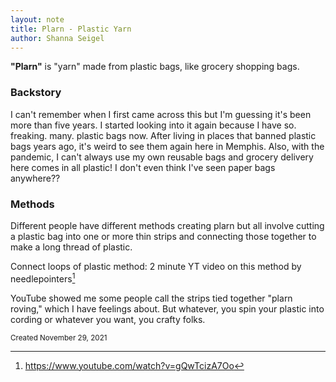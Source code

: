 ```yaml
---
layout: note
title: Plarn - Plastic Yarn
author: Shanna Seigel
---
```



**"Plarn"** is "yarn" made from plastic bags, like grocery shopping bags. 

### Backstory
I can't remember when I first came across this but I'm guessing it's been more than five years. I started looking into it again because I have so. freaking. many. plastic bags now. After living in places that banned plastic bags years ago, it's weird to see them again here in Memphis. Also, with the pandemic, I can't always use my own reusable bags and grocery delivery here comes in all plastic! I don't even think I've seen paper bags anywhere??

### Methods
Different people have different methods creating plarn but all involve cutting a plastic bag into one or more thin strips and connecting those together to make a long thread of plastic.

Connect loops of plastic method:
2 minute YT video on this method by needlepointers[^1]



YouTube showed me some people call the strips tied together "plarn roving," which I have feelings about. But whatever, you spin your plastic into cording or whatever you want, you crafty folks.



[^1]:https://www.youtube.com/watch?v=gQwTcizA7Oo


<small>Created November 29, 2021</small>